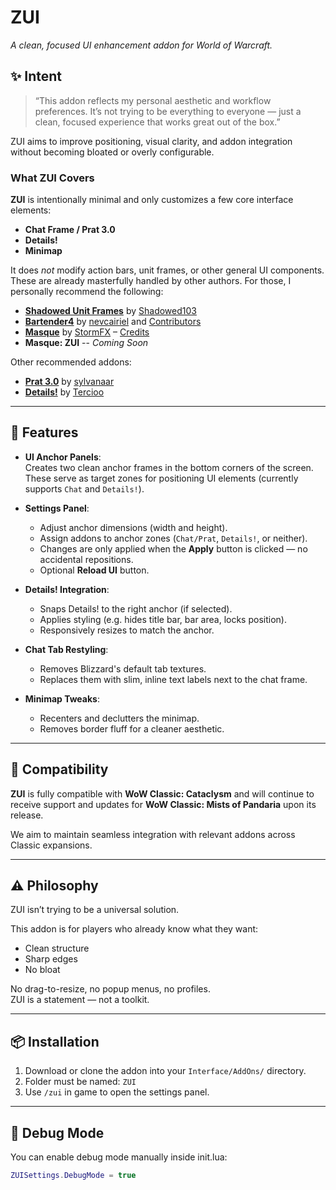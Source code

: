 # ZUI

_A clean, focused UI enhancement addon for World of Warcraft._

## ✨ Intent

> “This addon reflects my personal aesthetic and workflow preferences. It’s not trying to be everything to everyone — just a clean, focused experience that works great out of the box.”

ZUI aims to improve positioning, visual clarity, and addon integration without becoming bloated or overly configurable.

### What ZUI Covers

**ZUI** is intentionally minimal and only customizes a few core interface elements:

* **Chat Frame / Prat 3.0**
* **Details!**
* **Minimap**

It does *not* modify action bars, unit frames, or other general UI components. These are already masterfully handled by other authors. For those, I personally recommend the following:

* [**Shadowed Unit Frames**](https://www.curseforge.com/wow/addons/shadowed-unit-frames) by [Shadowed103](https://github.com/Shadowed)
* [**Bartender4**](https://www.curseforge.com/wow/addons/bartender4) by [nevcairiel](https://github.com/Nevcairiel) and [Contributors](https://github.com/Nevcairiel/Bartender4/graphs/contributors)
* [**Masque**](https://www.curseforge.com/wow/addons/masque) by [StormFX](https://github.com/SFX-WoW) – [Credits](https://github.com/SFX-WoW/Masque?tab=readme-ov-file#Top)
* **Masque: ZUI** -- *Coming Soon*


Other recommended addons:
  - [****Prat 3.0****](https://www.curseforge.com/wow/addons/prat-3-0) by [sylvanaar](https://github.com/sylvanaar)
  - [****Details!****](https://www.curseforge.com/wow/addons/details) by [Tercioo](https://github.com/Tercioo)

---
## 🔧 Features

- **UI Anchor Panels**:  
  Creates two clean anchor frames in the bottom corners of the screen. These serve as target zones for positioning UI elements (currently supports `Chat` and `Details!`).

- **Settings Panel**:
  - Adjust anchor dimensions (width and height).
  - Assign addons to anchor zones (`Chat/Prat`, `Details!`, or neither).
  - Changes are only applied when the **Apply** button is clicked — no accidental repositions.
  - Optional **Reload UI** button.

- **Details! Integration**:
  - Snaps Details! to the right anchor (if selected).
  - Applies styling (e.g. hides title bar, bar area, locks position).
  - Responsively resizes to match the anchor.

- **Chat Tab Restyling**:
  - Removes Blizzard's default tab textures.
  - Replaces them with slim, inline text labels next to the chat frame.

- **Minimap Tweaks**:
  - Recenters and declutters the minimap.
  - Removes border fluff for a cleaner aesthetic.

---

## 🧩 Compatibility

**ZUI** is fully compatible with **WoW Classic: Cataclysm** and will continue to receive support and updates for **WoW Classic: Mists of Pandaria** upon its release.

We aim to maintain seamless integration with relevant addons across Classic expansions.

---

## ⚠️ Philosophy

ZUI isn’t trying to be a universal solution.

This addon is for players who already know what they want:
- Clean structure
- Sharp edges
- No bloat

No drag-to-resize, no popup menus, no profiles.  
ZUI is a statement — not a toolkit.

---

## 📦 Installation

1. Download or clone the addon into your `Interface/AddOns/` directory.
2. Folder must be named: `ZUI`
3. Use `/zui` in game to open the settings panel.

---

## 🐛 Debug Mode

You can enable debug mode manually inside init.lua:

```lua
ZUISettings.DebugMode = true
